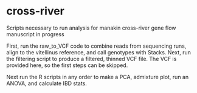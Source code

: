 # cross-river
Scripts necessary to run analysis for manakin cross-river gene flow manuscript in progress

First, run the raw_to_VCF code to combine reads from sequencing runs, align to the vitellinus reference, and call genotypes with Stacks. Next, run the filtering script to produce a filtered, thinned VCF file. The VCF is provided here, so the first steps can be skipped.

Next run the R scripts in any order to make a PCA, admixture plot, run an ANOVA, and calculate IBD stats.

